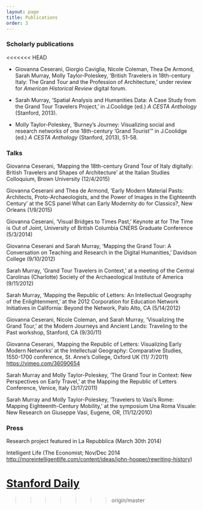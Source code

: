 ```yaml
---
layout: page
title: Publications
order: 3
---
```


### Scholarly publications

<<<<<<< HEAD
- Giovanna Ceserani, Giorgio Caviglia, Nicole Coleman, Thea De Armond, Sarah Murray, Molly Taylor-Poleskey, ‘British Travelers in 18th-century Italy: The Grand Tour and the Profession of Architecture,’ under review for *American Historical Review* digital forum.

- Sarah Murray, ‘Spatial Analysis and Humanities Data: A Case Study from the Grand Tour Travelers Project,’ in J.Coolidge (ed.) *A CESTA Anthology* (Stanford, 2013).

- Molly Taylor-Poleskey, ‘Burney’s Journey: Visualizing social and research networks of one 18th-century ‘Grand Tourist’” in J.Coolidge (ed.) *A CESTA Anthology* (Stanford, 2013), 51-­58.

### Talks

Giovanna Ceserani, ‘Mapping the 18th-century Grand Tour of Italy digitally: British Travelers and Shapes of Architecture’ at the Italian Studies Colloquium, Brown University (12/4/2015)
 
Giovanna Ceserani and Thea de Armond, ‘Early Modern Material Pasts: Architects, Proto-Archaeologists, and the Power of Images in the Eighteenth Century’ at the SCS panel What can Early Modernity do for Classics?, New Orleans (1/9/2015)
 
Giovanna Ceserani, ‘Visual Bridges to Times Past,’ Keynote at for The Time is Out of Joint, University of British Columbia CNERS Graduate Conference (5/3/2014)
 
Giovanna Ceserani and Sarah Murray, ‘Mapping the Grand Tour: A Conversation on Teaching and Research in the Digital Humanities,’ Davidson College  (9/10/2012)
 
Sarah Murray, ‘Grand Tour Travelers in Context,’ at a meeting of the Central Carolinas (Charlotte) Society of the Archaeological Institute of America (9/11/2012)
 
Sarah Murray, ‘Mapping the Republic of Letters: An Intellectual Geography of the Enlightenment,’ at the 2012 Corporation for Education Network Initiatives in California: Beyond the Network, Palo Alto, CA (5/14/2012)
 
Giovanna Ceserani, Nicole Coleman, and Sarah Murray, ‘Visualizing the Grand Tour,’ at the Modern Journeys and Ancient Lands: Traveling to the Past workshop, Stanford, CA (9/30/11)
 
Giovanna Ceserani, ‘Mapping the Republic of Letters: Visualizing Early Modern Networks’ at the Intellectual Geography: Comparative Studies, 1550-1700 conference, St. Anne’s College, Oxford UK (11/ 7/2011) https://vimeo.com/36090654
 
Sarah Murray and Molly Taylor-Poleskey, ‘The Grand Tour in Context: New Perspectives on Early Travel,’ at the Mapping the Republic of Letters Conference, Venice, Italy (3/17/2011)
 
Sarah Murray and Molly Taylor-Poleskey, ‘Travelers to Vasi’s Rome: Mapping Eighteenth-Century Mobility,’ at the symposium Una Roma Visuale: New Research on Giuseppe Vasi, Eugene, OR, (11/12/2010)


### Press

Research project featured in La Repubblica (March 30th 2014)
 
Intelligent Life (The Economist; Nov/Dec 2014 http://moreintelligentlife.com/content/ideas/john-hooper/rewriting-history)
 
[Stanford Daily](http://www.stanforddaily.com/2013/04/24/digital-humanities-project-maps-european-intellectual-networks/)
=======
>>>>>>> origin/master

